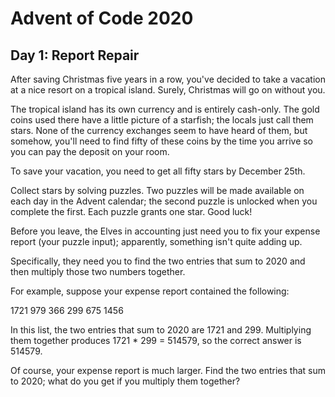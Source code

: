 # Advent of Code 2020

## Day 1: Report Repair

After saving Christmas five years in a row, you've decided to take a vacation at a nice resort on a
tropical island. Surely, Christmas will go on without you.

The tropical island has its own currency and is entirely cash-only. The gold coins used there have a
little picture of a starfish; the locals just call them stars. None of the currency exchanges seem
to have heard of them, but somehow, you'll need to find fifty of these coins by the time you arrive
so you can pay the deposit on your room.

To save your vacation, you need to get all fifty stars by December 25th.

Collect stars by solving puzzles. Two puzzles will be made available on each day in the Advent
calendar; the second puzzle is unlocked when you complete the first. Each puzzle grants one star.
Good luck!

Before you leave, the Elves in accounting just need you to fix your expense report (your puzzle
input); apparently, something isn't quite adding up.

Specifically, they need you to find the two entries that sum to 2020 and then multiply those two
numbers together.

For example, suppose your expense report contained the following:

1721 979 366 299 675 1456

In this list, the two entries that sum to 2020 are 1721 and 299. Multiplying them together produces
1721 * 299 = 514579, so the correct answer is 514579.

Of course, your expense report is much larger. Find the two entries that sum to 2020; what do you
get if you multiply them together?

